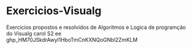 # Exercicios-Visualg
Exercicios propostos e resolvidos de Algoritmos e Logica de programção do Visualg carol S2 ee 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
